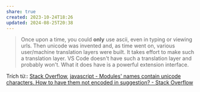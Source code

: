```yaml
---
share: true
created: 2023-10-24T18:26
updated: 2024-08-25T20:38
---
```

> Once upon a time, you could **only** use ascii, even in typing or viewing urls. Then unicode was invented and, as time went on, various user/machine translation layers were built. It takes effort to make such a translation layer. VS Code doesn't have such a translation layer and probably won't. What it does have is a powerful extension interface.

Trích từ:: [Stack Overflow](../../%CE%9E%20Ngu%E1%BB%93n%20v%C3%A0%20t%C3%A0i%20nguy%C3%AAn%20h%E1%BB%97%20tr%E1%BB%A3/%CE%9E%20Ngu%E1%BB%93n/Stack%20Overflow.md), [javascript - Modules' names contain unicode characters. How to have them not encoded in suggestion? - Stack Overflow](https://stackoverflow.com/questions/76764132/modules-names-contain-unicode-characters-how-to-have-them-not-encoded-in-sugge?noredirect=1#comment135339409_76764132)
